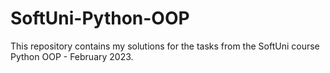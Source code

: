 # SoftUni-Python-OOP
This repository contains my solutions for the tasks from the SoftUni course Python OOP - February 2023.
